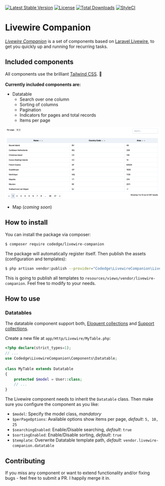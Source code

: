 [![Latest Stable Version](https://poser.pugx.org/codedge/livewire-companion/v/stable)](https://packagist.org/packages/codedge/livewire-companion)
[![License](https://poser.pugx.org/codedge/livewire-companion/license)](https://packagist.org/packages/codedge/livewire-companion)
[![Total Downloads](https://poser.pugx.org/codedge/livewire-companion/downloads)](https://packagist.org/packages/codedge/livewire-companion)
[![StyleCI](https://github.styleci.io/repos/236844417/shield?branch=master)](https://github.styleci.io/repos/236844417)

# Livewire Companion 

[_Livewire Companion_](https://www.livewire-companion.tech) is a set of components based on [Laravel Livewire](https://laravel-livewire.com/), to get you quickly
up and running for recurring tasks.

## Included components

All components use the brilliant [Tailwind CSS](https://tailwindcss.com/). :rocket:  
<br>
**Currently included components are:**

* Datatable
  * Search over one column
  * Sorting of columns
  * Pagination
  * Indicators for pages and total records
  * Items per page

![Datataböe](./docs/datatable-screen.png)

* Map (_coming soon_)

## How to install

You can install the package via composer:

```bash
$ composer require codedge/livewire-companion
```

The package will automatically register itself. Then publish the assets (configuration and templates):

```bash
$ php artisan vendor:publish --provider="Codedge\LivewireCompanion\LivewireCompanionServiceProvider"
```

This is going to publish all templates to `resources/views/vendor/livewire-companion`. Feel free to modify to your needs.

## How to use

### Datatables

The datatable component support both, [Eloquent collections](https://laravel.com/docs/5.8/eloquent-collections)
and [Support collections](https://laravel.com/docs/5.8/collections).  

Create a new file at `app/Http/Livewire/MyTable.php`:

```php
<?php declare(strict_types=1);
// ...
use Codedge\LivewireCompanion\Components\Datatable;

class MyTable extends Datatable
{
    protected $model = User::class;
    // ...
}
```

The Livewire component needs to inherit the `Datatable` class. Then make sure you configure the component as you like:  

* `$model`: Specify the model class, _mandatory_
* `$perPageOptions`: Available options show items per page, _default_: `5, 10, 25`
* `$searchingEnabled`: Enable/Disable searching, _default_: `true`
* `$sortingEnabled`: Enable/Disable sorting, _default_: `true`
* `$template`: Overwrite Datatable template path, _default_: `vendor.livewire-companion.datatable`

## Contributing

If you miss any component or want to extend functionality and/or fixing bugs - feel free to submit a PR. I happily merge it in.
